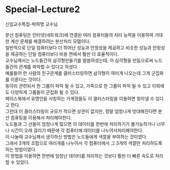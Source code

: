 # Special-Lecture2

신임교수특집-박하명 교수님

분산 컴퓨팅은 인터넷(네트워크)에 연결된 여러 컴퓨터들의 처리 능력을 이용하여 거대한 계산 문제를 해결하려는 분산처리 모델이다.</br>
일반적으로 단일 컴퓨터보다 더 뛰어난 성능과 안정성을 제공하고 비슷한 성능과 안정성을 제공하는 단일 컴퓨터보다 비용 면에서 훨씬 더 효율적이다.</br>
교수님께서는 노드들간의 삼각형만들기를 말씀하셨는데, 이 삼각형을 만듬으로써 노드들간의 관계를 파악할 수 있다고 하셨다.</br>
예를들어 한 사람의 친구관계를 클러스터링하면 삼각형이 여러개 나오는데 그게 군집화를 이룬다는 것이다.</br>
동아리 관련되서 한 그룹이 파악 될 수 있고, 가족으로 한 그룹이 파악 될 수 있고 이외에도 다양하게 그룹들이 군집화 될 수 있다.</br>
페이스북에서 유명인을 사칭하는 가계정들도 이 클러스터링을 이용하면 찾아낼 수 있다고 한다.</br>
그런대 이 클러스터링이 규모가 작으면 상관이 없지만, 정말 엄청나게 방대해진다면 분산 컴퓨팅을 이용해서 처리해야한다.</br>
노드들과 그 선들이 엄청나게 많으면 이 데이터를 한번에 처리하기가 불가능하거나 너무나 시간이 오래 걸리기 때문에 각 컴퓨터에 데이터를 나누어서처리해야한다.</br>
이 나눌때 교수님께서 생각하신 방법은 노드들에게 색깔을 부여하는 것이였다.</br>
그래서 3개의 조합으로 여러개를 나누어서 각 컴퓨터에서 그 3개의 색깔만 처리하도록 하는 방법이였다.</br>
이 방법을 이용하면 한번에 엄청난 데이터를 처리하는 것보다 훨씬 더 빠른 속도로 처리할 수 있었다.</br>